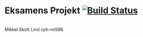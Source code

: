# Eksamens Projekt   [![Build Status](https://travis-ci.com/Malthorn1/EksamenProjektAPI.svg?branch=master)](https://travis-ci.com/github/Malthorn1/EksamenProjektAPI)

<br> 
 Mikkel Skott Lind 
 cph-ml596


